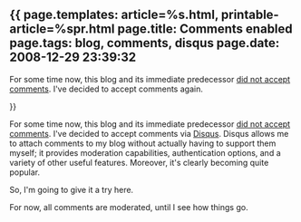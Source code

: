 {{
page.templates: article=%s.html, printable-article=%spr.html
page.title: Comments enabled
page.tags: blog, comments, disqus
page.date: 2008-12-29 23:39:32
---
For some time now, this blog and its immediate predecessor
[did not accept comments][]. I've decided to accept comments
again.

[did not accept comments]: /id/64/

}}

For some time now, this blog and its immediate predecessor
[did not accept comments][]. I've decided to accept comments
via [Disqus][]. Disqus allows me to attach
comments to my blog without actually having to support them myself;
it provides moderation capabilities, authentication options, and a
variety of other useful features. Moreover, it's clearly becoming
quite popular.

So, I'm going to give it a try here.

For now, all comments are moderated, until I see how things go.

[did not accept comments]: /id/64/
[Disqus]: http://disqus.com/
